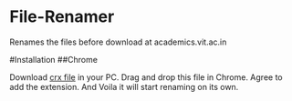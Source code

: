 # File-Renamer
Renames the files before download at academics.vit.ac.in  

#Installation
##Chrome

Download [crx file](http://bit.ly/file_renamer) in your PC.
Drag and drop this file in Chrome.
Agree to add the extension.
And Voila it will start renaming on its own.


